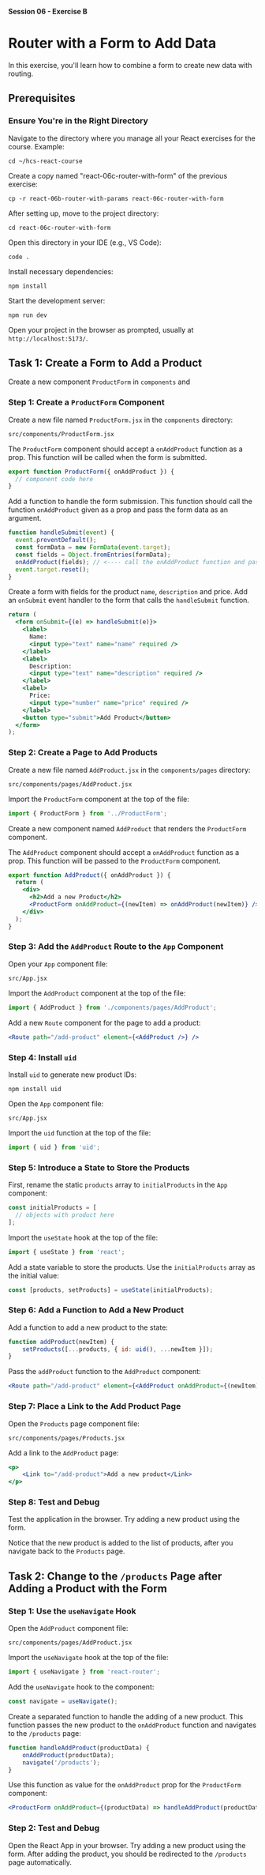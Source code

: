 **Session 06 - Exercise B**

# Router with a Form to Add Data

In this exercise, you'll learn how to combine a form to create new data with routing.

## Prerequisites

### Ensure You're in the Right Directory
Navigate to the directory where you manage all your React exercises for the course.  Example:
```
cd ~/hcs-react-course
```

Create a copy named "react-06c-router-with-form" of the previous exercise:

```
cp -r react-06b-router-with-params react-06c-router-with-form
```

After setting up, move to the project directory:
```
cd react-06c-router-with-form
```
Open this directory in your IDE (e.g., VS Code):
```
code .
```
Install necessary dependencies:
```
npm install
```
Start the development server:
```
npm run dev
```
Open your project in the browser as prompted, usually at `http://localhost:5173/`.

## Task 1: Create a Form to Add a Product

Create a new component `ProductForm` in `components` and 

### Step 1: Create a `ProductForm` Component

Create a new file named `ProductForm.jsx` in the `components` directory:

```
src/components/ProductForm.jsx
```

The `ProductForm` component should accept a `onAddProduct` function as a prop. This function will be called when the form is submitted.

```jsx
export function ProductForm({ onAddProduct }) {
  // component code here
}
```

Add a function to handle the form submission. This function should call the function `onAddProduct` given as a prop and pass the form data as an argument.  

```jsx
function handleSubmit(event) {
  event.preventDefault();
  const formData = new FormData(event.target);
  const fields = Object.fromEntries(formData);
  onAddProduct(fields); // <---- call the onAddProduct function and pass the form data
  event.target.reset();
}
```

Create a form with fields for the product `name`, `description` and price. Add an `onSubmit` event handler to the form that calls the `handleSubmit` function.

```jsx
return (
  <form onSubmit={(e) => handleSubmit(e)}>
    <label>
      Name:
      <input type="text" name="name" required />
    </label>
    <label>
      Description:
      <input type="text" name="description" required />
    </label>
    <label>
      Price:
      <input type="number" name="price" required />
    </label>
    <button type="submit">Add Product</button>
  </form>
);
```

### Step 2: Create a Page to Add Products

Create a new file named `AddProduct.jsx` in the `components/pages` directory:

```
src/components/pages/AddProduct.jsx
```

Import the `ProductForm` component at the top of the file:

```jsx
import { ProductForm } from '../ProductForm';
```

Create a new component named `AddProduct` that renders the `ProductForm` component.

The `AddProduct` component should accept a `onAddProduct` function as a prop. This function will be passed to the `ProductForm` component.

```jsx
export function AddProduct({ onAddProduct }) {
  return (
    <div>
      <h2>Add a new Product</h2>
      <ProductForm onAddProduct={(newItem) => onAddProduct(newItem)} />
    </div>
  );
}
```

### Step 3: Add the `AddProduct` Route to the `App` Component

Open your `App` component file:

```
src/App.jsx
```

Import the `AddProduct` component at the top of the file:

```jsx
import { AddProduct } from './components/pages/AddProduct';
```

Add a new `Route` component for the page to add a product:

```jsx
<Route path="/add-product" element={<AddProduct />} />
```

### Step 4: Install `uid`

Install `uid` to generate new product IDs:
```
npm install uid
```

Open the `App` component file:
```
src/App.jsx
```

Import the `uid` function at the top of the file:
```jsx
import { uid } from 'uid';
```

### Step 5: Introduce a State to Store the Products

First, rename the static `products` array to `initialProducts` in the `App` component:
```jsx
const initialProducts = [
  // objects with product here
];
```

Import the `useState` hook at the top of the file:

```jsx
import { useState } from 'react';
```

Add a state variable to store the products. Use the `initialProducts` array as the initial value:   

```jsx
const [products, setProducts] = useState(initialProducts);
```

### Step 6: Add a Function to Add a New Product

Add a function to add a new product to the state:

```jsx
function addProduct(newItem) {
    setProducts([...products, { id: uid(), ...newItem }]);
}
```

Pass the `addProduct` function to the `AddProduct` component:

```jsx
<Route path="/add-product" element={<AddProduct onAddProduct={(newItem) => addProduct(newItem)} />} />
```

### Step 7: Place a Link to the Add Product Page

Open the `Products` page component file:

```
src/components/pages/Products.jsx
```

Add a link to the `AddProduct` page:

```jsx
<p>
    <Link to="/add-product">Add a new product</Link>
</p>
```

### Step 8: Test and Debug

Test the application in the browser. Try adding a new product using the form.

Notice that the new product is added to the list of products, after you navigate back to the `Products` page.

## Task 2: Change to the `/products` Page after Adding a Product with the Form

### Step 1: Use the `useNavigate` Hook

Open the `AddProduct` component file:

```
src/components/pages/AddProduct.jsx
```

Import the `useNavigate` hook at the top of the file:

```jsx
import { useNavigate } from 'react-router';
```

Add the `useNavigate` hook to the component:

```jsx
const navigate = useNavigate();
```

Create a separated function to handle the adding of a new product. This function passes the new product to the `onAddProduct` function and navigates to the `/products` page:

```jsx
function handleAddProduct(productData) {
    onAddProduct(productData);
    navigate('/products');
}
```

Use this function as value for the `onAddProduct` prop for the `ProductForm` component:

```jsx
<ProductForm onAddProduct={(productData) => handleAddProduct(productData)} />
```

### Step 2: Test and Debug

Open the React App in your browser. Try adding a new product using the form. After adding the product, you should be redirected to the `/products` page automatically.

